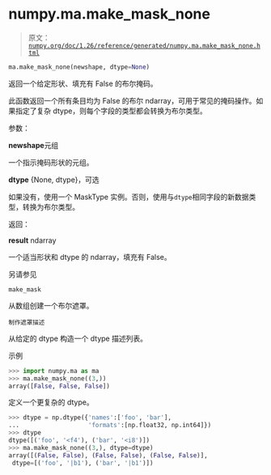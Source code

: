 # numpy.ma.make_mask_none

> 原文：[`numpy.org/doc/1.26/reference/generated/numpy.ma.make_mask_none.html`](https://numpy.org/doc/1.26/reference/generated/numpy.ma.make_mask_none.html)

```py
ma.make_mask_none(newshape, dtype=None)
```

返回一个给定形状、填充有 False 的布尔掩码。

此函数返回一个所有条目均为 False 的布尔 ndarray，可用于常见的掩码操作。如果指定了复杂 dtype，则每个字段的类型都会转换为布尔类型。

参数：

**newshape**元组

一个指示掩码形状的元组。

**dtype** {None, dtype}，可选

如果没有，使用一个 MaskType 实例。否则，使用与`dtype`相同字段的新数据类型，转换为布尔类型。

返回：

**result** ndarray

一个适当形状和 dtype 的 ndarray，填充有 False。

另请参见

`make_mask`

从数组创建一个布尔遮罩。

`制作遮罩描述`

从给定的 dtype 构造一个 dtype 描述列表。

示例

```py
>>> import numpy.ma as ma
>>> ma.make_mask_none((3,))
array([False, False, False]) 
```

定义一个更复杂的 dtype。

```py
>>> dtype = np.dtype({'names':['foo', 'bar'],
...                   'formats':[np.float32, np.int64]})
>>> dtype
dtype([('foo', '<f4'), ('bar', '<i8')])
>>> ma.make_mask_none((3,), dtype=dtype)
array([(False, False), (False, False), (False, False)],
 dtype=[('foo', '|b1'), ('bar', '|b1')]) 
```
